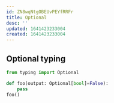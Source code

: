 ```yaml
---
id: ZN8wqNtgOBEUvPEYfRRFr
title: Optional
desc: ''
updated: 1641423233004
created: 1641423233004
---
```


## Optional typing

```python
from typing import Optional

def foo(output: Optional[bool]=False):
	pass
foo()
```
